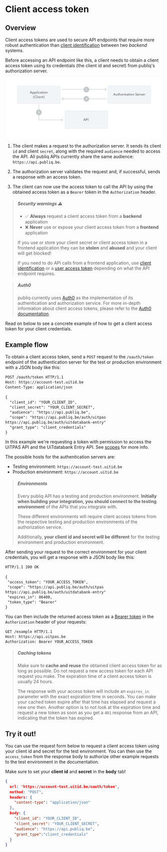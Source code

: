 # Client access token

## Overview

Client access tokens are used to secure API endpoints that require more robust authentication than [client identification](./client-identification.md) between two _backend_ systems.

Before accessing an API endpoint like this, a client needs to obtain a client access token using its credentials (the client id and secret) from publiq's authorization server.

![](../assets/images/client-access-token-flow.png)

1. The client makes a request to the authorization server. It sends its client `id` and client `secret`, along with the required `audience` needed to access the API. All publiq APIs currently share the same audience: `https://api.publiq.be`.

2. The authorization server validates the request and, if successful, sends a response with an access token.

3. The client can now use the access token to call the API by using the obtained access token as a `Bearer` token in the `Authorization` header.

<!-- theme: warning -->

> ##### Security warnings ⚠️
> - ✅ **Always** request a client access token from a **backend** application
> - ❌ **Never** use or expose your client access token from a **frontend** application
>
> If you use or store your client secret or client access token in a frontend application they can be **stolen** and **abused** and your client will get blocked!
>
> If you need to do API calls from a frontend application, use [client identification](./client-identification.md) or a [user access token](./user-access-token.md) depending on what the API endpoint requires.

<!-- theme: info -->

> ##### Auth0
> publiq currently uses [Auth0](https://auth0.com/) as the implementation of its authentication and authorization service. For more in-depth information about client access tokens, please refer to the [Auth0 documentation](https://auth0.com/docs/flows#client-credentials-flow).

Read on below to see a concrete example of how to get a client access token for your client credentials.


## Example flow

To obtain a client access token, send a `POST` request to the `/oauth/token` endpoint of the authentication server for the test or production environment with a JSON body like this:

```http
POST /oauth/token HTTP/1.1
Host: https://account-test.uitid.be
Content-Type: application/json

{
  "client_id": "YOUR_CLIENT_ID",
  "client_secret": "YOUR_CLIENT_SECRET",
  "audience": "https://api.publiq.be",
  "scope": "https://api.publiq.be/auth/uitpas https://api.publiq.be/auth/uitdatabank-entry"
  "grant_type": "client_credentials"
}
```

In this example we're requesting a token with permission to access the UiTPAS API and the UiTdatabank Entry API. See [scopes](./scopes.md) for more info.

The possible hosts for the authentication servers are:
- Testing environment: `https://account-test.uitid.be`
- Production environment: `https://account.uitid.be`

<!-- theme: info -->

> ##### Environments
> Every publiq API has a testing and production environment. **Initially when building your integration, you should connect to the testing environment** of the APIs that you integrate with.
> 
> These different environments will require client access tokens from the respective testing and production environments of the authorization service.
> 
> Additionally, **your client id and secret will be different** for the testing environment and production environment.

After sending your request to the correct environment for your client credentials, you will get a response with a JSON body like this:

```http
HTTP/1.1 200 OK

{
 "access_token": "YOUR_ACCESS_TOKEN",
 "scope": "https://api.publiq.be/auth/uitpas https://api.publiq.be/auth/uitdatabank-entry"
 "expires_in": 86400,
 "token_type": "Bearer"
}
```

You can then include the returned access token as a [Bearer token](https://swagger.io/docs/specification/authentication/bearer-authentication/) in the `Authorization` header of your requests:

```http
GET /example HTTP/1.1
Host: https://api.uitpas.be
Authorization: Bearer YOUR_ACCESS_TOKEN
```

<!-- theme: success -->

> ##### Caching tokens
> Make sure to **cache and reuse** the obtained client access token for as long as possible. Do not request a new access token for each API request you make. The expiration time of a client access token is usually 24 hours. 
> 
> The response with your access token will include an `expires_in` parameter with the exact expiration time in seconds. You can make your cached token expire after that time has elapsed and request a new one then. Another option is to not look at the expiration time and request a new token as soon as you get a `401` response from an API, indicating that the token has expired.


## Try it out!

You can use the request form below to request a client access token using your client id and secret for the test environment. You can then use the `access_token` from the response body to authorize other example requests to the test environment in the documentation.

Make sure to set your **client id** and **secret** in the **body** tab!

```json http
{
  url: 'https://account-test.uitid.be/oauth/token',
  method: "POST",
  headers: {
    "content-type": "application/json"
  },
  body: {
    "client_id": "YOUR_CLIENT_ID",
    "client_secret": "YOUR_CLIENT_SECRET",
    "audience": "https://api.publiq.be",
    "grant_type":"client_credentials"    
  }
}
```